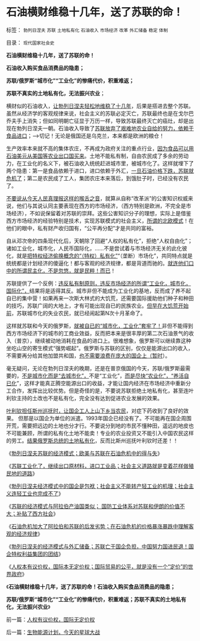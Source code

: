 # 石油横财维稳十几年，送了苏联的命！

标签： `勃列日涅夫` `苏联` `土地私有化` `石油收入` `市场经济` `改革` `外汇储备` `稳定` `体制` 

目录： `现代国家社会史`

**石油横财维稳十几年，送了苏联的命！**

**石油收入购买食品消费品的隐患；**

**苏联/俄罗斯“城市化”“工业化”的惨痛代价，积重难返；**

**苏联不真实的土地私有化，无法振兴农业**；



横财似的石油收入，[让勃列日涅夫轻松地维稳了十几年](../../../2012/5/21/苏联模式稳定干部队伍的特供制度.md)，后果是搭进去整个苏联。虽然从经济学的客观规律来说，社会主义的苏联必定灭亡，苏联最终也是在戈尔巴乔夫手上消失；但如同明朝亡征显于万历一样，导致苏联最终灭亡的癌灶，却是出现在勃列日涅夫一朝。石油收入导致了[苏联放弃了艰难地农业自给的努力，依赖于食品进口](../../../2012/5/19/“苏联逼债”和“三年困难时期”的关系；.md)；——>切记！无论是俄国还是乌克兰，本来都是欧洲的粮仓！

生产效率本来就不高的集体农庄，不再成为政府关注的重点行业，[因为食品可以用石油美元从美国等农业出口国买来](../../../2012/5/21/苏共党内民主的集体领导和勃列日涅夫.md)。土地不能私有制，自由农民成了多余的劳动力，在工业化的名义下，被石油收入统统赶进城市里，被城市化了。这样就埋下了两个隐患：第一是食品依赖于进口，进口依赖于外汇，[一旦石油价格下跌，苏联就危机了](../../../2012/5/22/勃列日涅夫苏联的经济模式.md)；第二是农民成了工人，集团农庄本来落后，到饿肚子时，已经没有农民了。

[不要说从今天人民真理报这样的喉舌之音](http://blog.sina.com.cn/s/blog_5563a64d0102e1sf.html)，就算从自称“改革派”的公害知识权威来说，他们与其说认同主要表现在西方的市场经济，（西方特别是欧洲，不完全是市场经济），不如说保留着对苏联的崇拜。这些公害知识分子的理想，实际上是借鉴西方市场经济的经验特别是技术，实现苏联模式的社会主义，[所谓的北欧模式](../../../2011/6/28/北欧模式不是经济学命题.md)！在他们的眼中，私有财产收归国有，“公平再分配”才是共同的富裕。

自从邓次帝的四条现代化后，天朝除了回避“人权的私有化”，拒绝“人权自由化”；诸如工业化，城市化，人民币国际化，……不是尝试着与市场经济无关的此化彼化，就是[把特权经济偷换概念的“（特权）私有化”](../../../2012/3/8/私有化是公有制的一种形式.md)“（垄断）市场化”，共同特点就是统统都是计划经济的傻逼化！都与客观的经济规律，都是背道而驰的。[就连他们口中的所谓民主化，不是忽悠，就是民粹！而已](../../../2011/12/3/公有制特征是民粹化，劣币驱逐良币.md)！

苏联提供了一个反例：[违反私有制原则，违反市场经济的所谓“工业化，城市化，国际化”，](../../../2009/8/5/无人权的农村人口城镇化工业化将是什么后果？.md)结果将是适得其反。城市非但不能成为工业化的基地，反而成了养不起自已的集中营！如果再来一次斯大林式的大饥荒，还需要国际援助他们种子和种田的技巧，苏联广阔的大地上，才有可能出现自已的民族农业。[但早在大饥荒开始前](../../../2012/5/19/公有制的饥饿和社会主义的饥荒.md)，苏联城市化的失业农民，就已经闹起第N次十月革命了。

这样就苏联和今天的俄罗斯，[就被自已的“城市化，工业化”套牢了！](../../../2010/1/29/“户籍制度改革城市化”的本质是浩劫.md)非但不能得到西方市场经济下的城市的工商业效益，反而把本来是很丰厚的第二次石油景气的收入（普京），继续被动地消耗在食品的进口上。很难想象，俄罗斯可以继续靠这种坐吃山空的寄生模式“强势崛起”。俄罗斯与苏联的区别，仅仅是能源出口的收入，不需要再分给其他加盟共和国，[也不需要浪费在庞大的国企上（暂时](../../../2012/5/18/叶利钦走穴当影帝，被开除出党；.md)）。

毫无疑问，无论在勃列日涅夫的晚期，还是在普京俄国的今天，苏联/俄罗斯最需要的，[不是城市化而是“去城市化”，](../../../2009/10/28/计划经济的城市化只会适得其反.md)不是“工业化”，[而是尽快“农业化”，“养活自已化](../../../2008/12/28/俄国印度无法也不必要模仿邓中国的发展模式.md)”，这样才能真正腾空能源出口的收益，才能让国内经济在市场经济中重新分工合作，发挥出比较优势。但是奇怪的是，不要说苏联拒绝土地私有化，甚至连叶利钦主持的土改也不是私有化，完全没有达到促进农业发展的效果。

[叶利钦担任斯州巡抚时，让国企工人上山下乡当农民](../../../2012/5/18/叶利钦走穴当影帝，被开除出党；.md)，对症下药收到了良好的效果。
但那是以国企为单位的派遣。1993年国企已经没有了。不可能再在国企周围开荒，需要把远边的土地也分才行。不要说分到地的市民不懂种田，遥远的地皮也不可能兼顾，所谓的私有化土地不能卖！专业的农业投资又不能引入中国农民这样的劳工。[结果俄罗斯总统的土地私有化](../../../2010/1/12/中俄“私享化改革”与市场经济“咫尺天涯”.md)，反而比斯州巡抚叶利钦时还差！！

《[勃列日涅夫苏联的经济模式；欧美与苏联在石油危机中的得与失](http://blog.sina.com.cn/s/blog_5563a64d0102e24v.html)》

《[苏联工业化了，继续出口原材料，进口工业品；社会主义道路就是变着花样做殖民地的道路](../../../2012/5/22/马克思主义指导苏联的殖民地建设.md)》

《[勃列日涅夫经济模式中的国企是包袱；社会主义不能转产轻工业的机理；社会主义连轻工业也完成不了](../../../2012/5/22/苏联不能从事轻工业，工业化还有何意义？.md)》

《[苏联的经济模式与阿拉伯产油国类似；
国防工业体系对苏联和伊朗的价值不大；补贴了西方社会](../../../2012/5/23/苏联的经济模式与阿拉伯产油国和伊朗.md)》

《[石油危机加大了阿拉伯和苏联的后发劣势；在石油危机的价格暴涨暴跌中理解客观的经济规律](../../../2012/5/23/石油危机发横财，延误了苏联改革而灭亡.md)》

《[勃列日涅夫的经济模式与外汇储备；苏联亡于国企负担，中国努力国进民退！国企特权利益集团的团结](../../../2012/5/23/苏联亡于国企垄断，中国努力国进民退！.md)》

《[人权本有议价权，国际本无定价权；国际贸易的公平，就是没有一个“定价”的世界政府](../../../2012/5/24/人权有议价权，国际无定价权.md)》

《**石油横财维稳十几年，送了苏联的命！石油收入购买食品消费品的隐患；**

**苏联/俄罗斯“城市化”“工业化”的惨痛代价，积重难返；苏联不真实的土地私有化，无法振兴农业**》

前一篇：[人权有议价权，国际无定价权](../../../2012/5/24/人权有议价权，国际无定价权.md)

后一篇：[生物能源计划，今天的星球大战](../../../2012/5/24/生物能源计划，今天的星球大战.md)